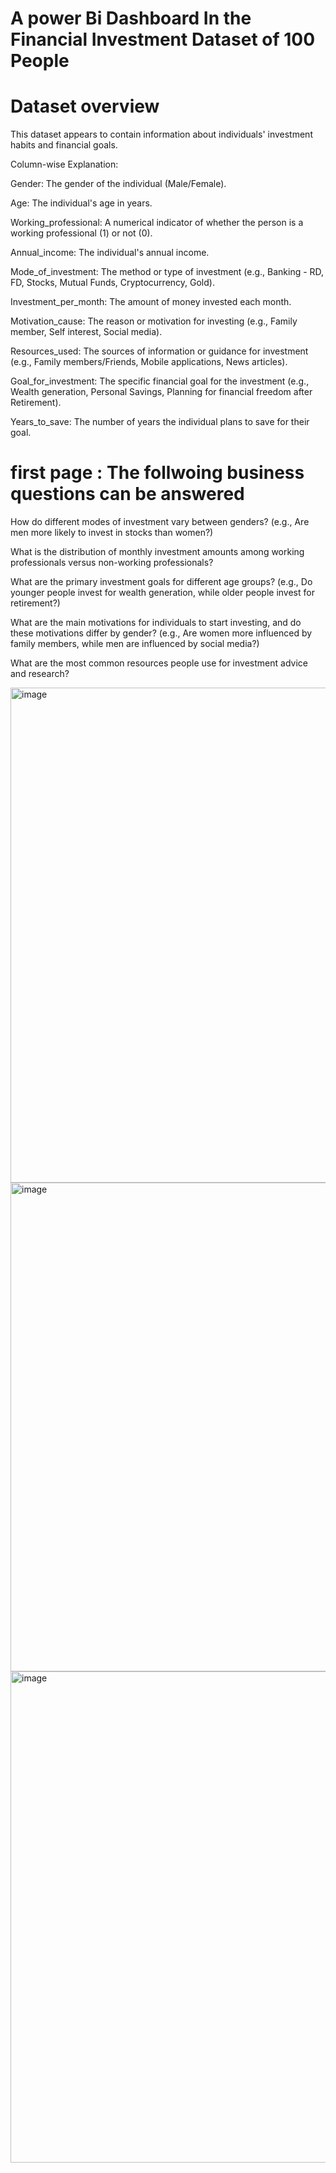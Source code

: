 # A power Bi Dashboard In the Financial Investment Dataset of 100 People
# Dataset overview
This dataset appears to contain information about individuals' investment habits and financial goals.

Column-wise Explanation:

Gender: The gender of the individual (Male/Female).

Age: The individual's age in years.

Working_professional: A numerical indicator of whether the person is a working professional (1) or not (0).

Annual_income: The individual's annual income.

Mode_of_investment: The method or type of investment (e.g., Banking - RD, FD, Stocks, Mutual Funds, Cryptocurrency, Gold).

Investment_per_month: The amount of money invested each month.

Motivation_cause: The reason or motivation for investing (e.g., Family member, Self interest, Social media).

Resources_used: The sources of information or guidance for investment (e.g., Family members/Friends, Mobile applications, News articles).

Goal_for_investment: The specific financial goal for the investment (e.g., Wealth generation, Personal Savings, Planning for financial freedom after Retirement).

Years_to_save: The number of years the individual plans to save for their goal.

# first page : The follwoing business questions can be answered 

How do different modes of investment vary between genders? (e.g., Are men more likely to invest in stocks than women?)

What is the distribution of monthly investment amounts among working professionals versus non-working professionals?

What are the primary investment goals for different age groups? (e.g., Do younger people invest for wealth generation, while older people invest for retirement?)

What are the main motivations for individuals to start investing, and do these motivations differ by gender? (e.g., Are women more influenced by family members, while men are influenced by social media?)

What are the most common resources people use for investment advice and research?

<img width="1427" height="792" alt="image" src="https://github.com/user-attachments/assets/9acd517d-32a3-41f6-a83d-b9d157f3e747" />



<img width="1453" height="782" alt="image" src="https://github.com/user-attachments/assets/991fc3be-c4d6-47a6-8c52-c9ad1a56d4f4" />

<img width="1422" height="786" alt="image" src="https://github.com/user-attachments/assets/90fc9ce8-8318-4894-ba81-acb999690ba1" />



